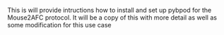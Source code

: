 This is will provide intructions how to install and set up pybpod for the Mouse2AFC protocol. 
It will be a copy of this with more detail as well as some modification for this use case


